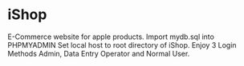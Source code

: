 # iShop
E-Commerce website for apple products.
Import mydb.sql into PHPMYADMIN
Set local host to root directory of iShop.
Enjoy 3 Login Methods Admin, Data Entry Operator and Normal User.

